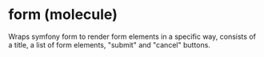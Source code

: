 # form (molecule)

Wraps symfony form to render form elements in a specific way, consists of a title, a list of form elements, "submit" and "cancel" buttons.

